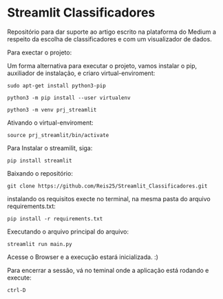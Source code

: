 # Streamlit Classificadores

Repositório para dar suporte ao artigo escrito na plataforma do Medium a respeito da escolha de classificadores e com um visualizador de dados.

Para exectar o projeto: 

Um forma alternativa para executar o projeto, vamos instalar o pip, auxiliador de instalação, e criaro virtual-enviroment:

~~~
sudo apt-get install python3-pip 
~~~

~~~
python3 -m pip install --user virtualenv
~~~

~~~
python3 -m venv prj_streamlit 
~~~

Ativando o virtual-enviroment: 

~~~
source prj_streamlit/bin/activate 
~~~

Para Instalar o streamilit, siga: 
~~~
pip install streamlit
~~~

Baixando o repositório:

~~~
git clone https://github.com/Reis25/Streamlit_Classificadores.git
~~~ 

instalando os  requisitos execte no terminal, na mesma pasta do arquivo requirements.txt: 

~~~Shell
pip install -r requirements.txt
~~~

Executando o arquivo principal do arquivo: 

~~~
streamlit run main.py
~~~  

Acesse o Browser e a execução estará inicializada. :)

Para encerrar a sessão, vá no teminal onde a aplicação está rodando e execute: 
~~~ 
ctrl-D
~~~ 
